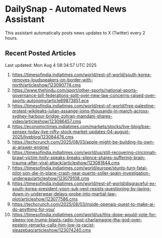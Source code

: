 # DailySnap - Automated News Assistant

This assistant automatically posts news updates to X (Twitter) every 2 hours.

## Recent Posted Articles

Last updated: Mon Aug  4 08:34:57 UTC 2025

1. https://timesofindia.indiatimes.com/world/rest-of-world/south-korea-removes-loudspeakers-on-border-with-north/articleshow/123090774.cms
2. https://www.thehindu.com/sport/other-sports/national-sports-governance-bill-federations-split-over-new-law-concerns-raised-over-sports-autonomy/article69873851.ece
3. https://timesofindia.indiatimes.com/world/rest-of-world/free-palestine-protest-wikileaks-julian-assange-joins-thousands-in-march-across-sydney-harbour-bridge-zohran-mamdani-shares-video/articleshow/123086457.cms
4. https://economictimes.indiatimes.com/markets/stocks/live-blog/bse-sensex-today-live-nifty-stock-market-updates-04-august-2025/liveblog/123084476.cms
5. https://techcrunch.com/2025/08/03/apple-might-be-building-its-own-ai-answer-engine/
6. https://timesofindia.indiatimes.com/world/us/still-recovering-cincinnati-brawl-victim-holly-speaks-breaks-silence-shares-suffering-brain-trauma-after-viral-attack/articleshow/123081844.cms
7. https://timesofindia.indiatimes.com/world/europe/stunts-turn-fatal-pilot-son-die-in-plane-crash-near-puerto-soller-spain-investigation-underway/articleshow/123079108.cms
8. https://timesofindia.indiatimes.com/world/rest-of-world/disgraceful-ex-south-korea-president-yoon-suk-yeol-resists-questioning-by-laying-down-in-underwear-delays-probe-into-martial-law-plot/articleshow/123077586.cms
9. https://techcrunch.com/2025/08/03/inside-openais-quest-to-make-ai-do-anything-for-you/
10. https://timesofindia.indiatimes.com/world/us/this-dope-would-vote-for-sleepy-joe-trump-blasts-radio-host-charlamagne-tha-god-over-epstein-remarks-calls-him-low-iq-racist-sleazebag/articleshow/123074240.cms
